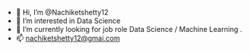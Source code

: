 - 👋 Hi, I’m @Nachiketshetty12
- 👀 I’m interested in Data Science
- 🌱 I’m currently looking for job role Data Science / Machine Learning .
- 📫 nachiketshetty12@gmai.com

<!---
Nachiketshetty12/Nachiketshetty12 is a ✨ special ✨ repository because its `README.md` (this file) appears on your GitHub profile.
You can click the Preview link to take a look at your changes.
--->
